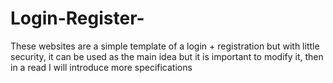 # Login-Register-
These websites are a simple template of a login + registration but with little security, it can be used as the main idea but it is important to modify it, then in a read I will introduce more specifications
